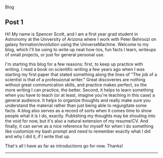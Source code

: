 Blog

## Post 1
Hi! My name is Spencer Scott, and I am a first year grad student in Astronomy at the University of Arizona where I work with Peter Behroozi on galaxy formation/evoilution using the UniverseMachine.
Welcome to my blog, which I'll be using to write up neat how-tos, fun facts I learn, writeups of small projects, or just for general personal use. 

I'm starting this blog for a few reasons: first, to keep up practice with writing.
I read a book on scientific writing a few years ago when I was starting my first paper that stated something along the lines of "The job of a scientist is that of a professional writer." 
Great discoveries are nothing without great communication skills, and practice makes perfect, so the more writing I can practice, the better. 
Second, it helps to learn something when you have to teach (or at least, imagine you're teaching in this case) a general audience.
It helps to organize thoughts and really make sure you understand the material rather than just being able to regurgitate some facts. 
A blog also serves as a record of sorts when it comes time to show people what it is I do, exactly. 
Publishing my thoughts may be shouting into the void for now, but it's also a natural extension of my resume/CV.
And finally, it can serve as a nice reference for myself for when I do something like customize my bash prompt and need to remember exactly what I did and why I did it, if I write that up. 

That's all I have as far as introductions go for now. Thanks! 

---
